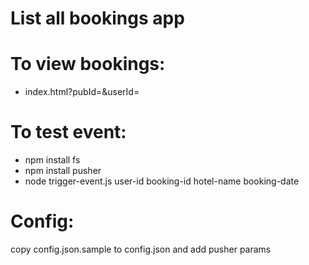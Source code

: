 # List all bookings app


# To view bookings:

- index.html?pubId=<pusher-publisher-id>&userId=<user-id>

# To test event:

- npm install fs
- npm install pusher
- node trigger-event.js user-id booking-id hotel-name booking-date

# Config:

copy config.json.sample to config.json and add pusher params
